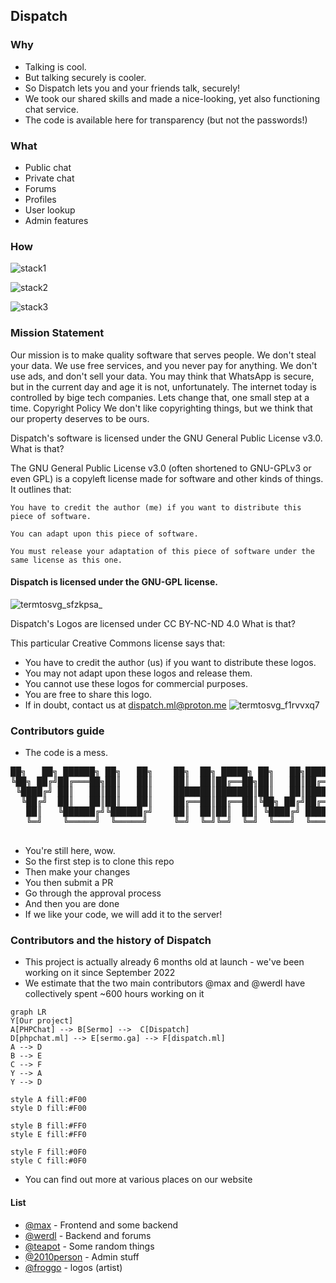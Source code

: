 ## Dispatch
### Why
- Talking is cool.
- But talking securely is cooler.
- So Dispatch lets you and your friends talk, securely!
- We took our shared skills and made a nice-looking, yet also functioning chat service.
- The code is available here for transparency (but not the passwords!)
### What
- Public chat
- Private chat
- Forums
- Profiles
- User lookup
- Admin features
### How
![stack1](https://skillicons.dev/icons?i=js,html,css,bootstrap,jquery)

![stack2](https://skillicons.dev/icons?i=php,mysql)

![stack3](https://skillicons.dev/icons?i=linux,bash)
### Mission Statement
Our mission is to make quality software that serves people. We don't steal your data. We use free services, and you never pay for anything. We don't use ads, and don't sell your data. You may think that WhatsApp is secure, but in the current day and age it is not, unfortunately. The internet today is controlled by bige tech companies. Lets change that, one small step at a time.
Copyright Policy
We don't like copyrighting things, but we think that our property deserves to be ours.

Dispatch's software is licensed under the GNU General Public License v3.0.
What is that?

The GNU General Public License v3.0 (often shortened to GNU-GPLv3 or even GPL) is a copyleft license made for software and other kinds of things. It outlines that:

    You have to credit the author (me) if you want to distribute this piece of software.

    You can adapt upon this piece of software.

    You must release your adaptation of this piece of software under the same license as this one.

#### Dispatch is licensed under the GNU-GPL license.
![termtosvg_sfzkpsa_](https://user-images.githubusercontent.com/116349156/222968449-c8c634c2-8298-42d6-8f1e-761612515f6d.svg)
<!-- termtosvg is very cool! -->

Dispatch's Logos are licensed under CC BY-NC-ND 4.0
What is that?

This particular Creative Commons license says that:
- You have to credit the author (us) if you want to distribute these logos.
- You may not adapt upon these logos and release them.
- You cannot use these logos for commercial purposes.
- You are free to share this logo.
- If in doubt, contact us at [dispatch.ml@proton.me](mailto:dispatch.ml@proton.me)
![termtosvg_f1rvvxq7](https://user-images.githubusercontent.com/116349156/222968668-029e6695-8266-4501-ba7d-b6ae8f1a9f9b.svg)
### Contributors guide
- The code is a mess.
<pre>
██╗   ██╗ ██████╗ ██╗   ██╗    ██╗  ██╗ █████╗ ██╗   ██╗███████╗    ██████╗ ███████╗███████╗███╗   ██╗    ██╗    ██╗ █████╗ ██████╗ ███╗   ██╗███████╗██████╗ ██╗
╚██╗ ██╔╝██╔═══██╗██║   ██║    ██║  ██║██╔══██╗██║   ██║██╔════╝    ██╔══██╗██╔════╝██╔════╝████╗  ██║    ██║    ██║██╔══██╗██╔══██╗████╗  ██║██╔════╝██╔══██╗██║
 ╚████╔╝ ██║   ██║██║   ██║    ███████║███████║██║   ██║█████╗      ██████╔╝█████╗  █████╗  ██╔██╗ ██║    ██║ █╗ ██║███████║██████╔╝██╔██╗ ██║█████╗  ██║  ██║██║
  ╚██╔╝  ██║   ██║██║   ██║    ██╔══██║██╔══██║╚██╗ ██╔╝██╔══╝      ██╔══██╗██╔══╝  ██╔══╝  ██║╚██╗██║    ██║███╗██║██╔══██║██╔══██╗██║╚██╗██║██╔══╝  ██║  ██║╚═╝
   ██║   ╚██████╔╝╚██████╔╝    ██║  ██║██║  ██║ ╚████╔╝ ███████╗    ██████╔╝███████╗███████╗██║ ╚████║    ╚███╔███╔╝██║  ██║██║  ██║██║ ╚████║███████╗██████╔╝██╗
   ╚═╝    ╚═════╝  ╚═════╝     ╚═╝  ╚═╝╚═╝  ╚═╝  ╚═══╝  ╚══════╝    ╚═════╝ ╚══════╝╚══════╝╚═╝  ╚═══╝     ╚══╝╚══╝ ╚═╝  ╚═╝╚═╝  ╚═╝╚═╝  ╚═══╝╚══════╝╚═════╝ ╚═╝
                                                                                                                                                                 
</pre>
- You're still here, wow.
- So the first step is to clone this repo
- Then make your changes
- You then submit a PR
- Go through the approval process
- And then you are done
- If we like your code, we will add it to the server!
### Contributors and the history of Dispatch
- This project is actually already 6 months old at launch - we've been working on it since September 2022
- We estimate that the two main contributors @max and @werdl have collectively spent ~600 hours working on it
```mermaid
graph LR
Y[Our project]
A[PHPChat] --> B[Sermo] -->  C[Dispatch]
D[phpchat.ml] --> E[sermo.ga] --> F[dispatch.ml]
A --> D
B --> E
C --> F
Y --> A
Y --> D

style A fill:#F00
style D fill:#F00

style B fill:#FF0
style E fill:#FF0

style F fill:#0F0
style C fill:#0F0
```
- You can find out more at various places on our website
#### List
- [@max](github.com/uimaxbai) - Frontend and some backend
- [@werdl](github.com/werdl) - Backend and forums
- [@teapot](github.com/thisiscoding1234) - Some random things
- [@2010person](github.com/2010person) - Admin stuff
- [@froggo](no-github-yet) - logos (artist)
